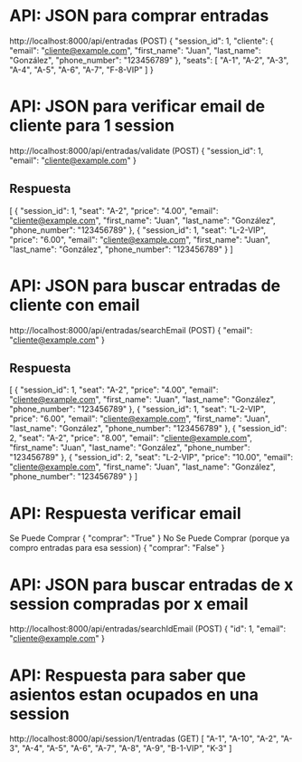 # API: JSON para comprar entradas
http://localhost:8000/api/entradas (POST)
{
    "session_id": 1,
    "cliente": {
        "email": "cliente@example.com",
        "first_name": "Juan",
        "last_name": "González",
        "phone_number": "123456789"
    },
    "seats": [
        "A-1",
        "A-2",
        "A-3",
        "A-4",
        "A-5",
        "A-6",
        "A-7",
        "F-8-VIP"
    ]
}

# API: JSON para verificar email de cliente para 1 session
http://localhost:8000/api/entradas/validate (POST)
{
    "session_id": 1,
    "email": "cliente@example.com"
}

## Respuesta
[
  {
    "session_id": 1,
    "seat": "A-2",
    "price": "4.00",
    "email": "cliente@example.com",
    "first_name": "Juan",
    "last_name": "González",
    "phone_number": "123456789"
  },
  {
    "session_id": 1,
    "seat": "L-2-VIP",
    "price": "6.00",
    "email": "cliente@example.com",
    "first_name": "Juan",
    "last_name": "González",
    "phone_number": "123456789"
  }
]

# API: JSON para buscar entradas de cliente con email 
http://localhost:8000/api/entradas/searchEmail (POST)
{
    "email": "cliente@example.com"
}

## Respuesta
[
  {
    "session_id": 1,
    "seat": "A-2",
    "price": "4.00",
    "email": "cliente@example.com",
    "first_name": "Juan",
    "last_name": "González",
    "phone_number": "123456789"
  },
  {
    "session_id": 1,
    "seat": "L-2-VIP",
    "price": "6.00",
    "email": "cliente@example.com",
    "first_name": "Juan",
    "last_name": "González",
    "phone_number": "123456789"
  },
  {
    "session_id": 2,
    "seat": "A-2",
    "price": "8.00",
    "email": "cliente@example.com",
    "first_name": "Juan",
    "last_name": "González",
    "phone_number": "123456789"
  },
  {
    "session_id": 2,
    "seat": "L-2-VIP",
    "price": "10.00",
    "email": "cliente@example.com",
    "first_name": "Juan",
    "last_name": "González",
    "phone_number": "123456789"
  }
]

# API: Respuesta verificar email
Se Puede Comprar
{
  "comprar": "True"
}
No Se Puede Comprar (porque ya compro entradas para esa session)
{
  "comprar": "False"
}

# API: JSON para buscar entradas de x session compradas por x email
http://localhost:8000/api/entradas/searchIdEmail (POST)
{
  "id": 1,
  "email": "cliente@example.com"
}

# API: Respuesta para saber que asientos estan ocupados en una session 
http://localhost:8000/api/session/1/entradas (GET)
[
  "A-1",
  "A-10",
  "A-2",
  "A-3",
  "A-4",
  "A-5",
  "A-6",
  "A-7",
  "A-8",
  "A-9",
  "B-1-VIP",
  "K-3"
]